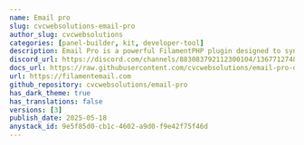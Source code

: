 ```yaml
---
name: Email pro
slug: cvcwebsolutions-email-pro
author_slug: cvcwebsolutions
categories: [panel-builder, kit, developer-tool]
description: Email Pro is a powerful FilamentPHP plugin designed to synchronize and manage emails within your application seamlessly.
discord_url: https://discord.com/channels/883083792112300104/1367712748611440691
docs_url: https://raw.githubusercontent.com/cvcwebsolutions/email-pro-docs/refs/heads/main/README.md
url: https://filamentemail.com
github_repository: cvcwebsolutions/email-pro
has_dark_theme: true
has_translations: false
versions: [3]
publish_date: 2025-05-18
anystack_id: 9e5f85d0-cb1c-4602-a9d0-f9e42f75f46d
---
```

